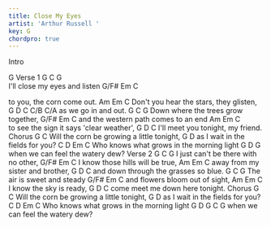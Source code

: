 ```yaml
---
title: Close My Eyes
artist: 'Arthur Russell '
key: G
chordpro: true
---
```

Intro 
G
Verse 1
G                      C  G         
I'll close my eyes and listen 
G/F# Em                 C 

to   you, the corn come out. 
          Am       Em               C
Don't you hear the stars, they glisten, 
   G     D      C     C/B  C/A
as we go in and out. 
G                            C  G
Down where the trees grow together, 
G/F# Em                 C 
and the western path comes to an end 
           Am      Em              C  
to see the sign it says 'clear weather', 
     G          D         C
I'll meet you tonight, my friend. 
Chorus
                 G                  C
Will the corn be growing a little tonight, 
     G                      D
as I wait in the fields for you? 
    C          D            Em      C
Who knows what grows in the morning light 
            G        D      G
when we can feel the watery dew? 
Verse 2
G                             C G 
I just can't be there with no other, 
G/F# Em                 C 
I    know those hills will be true, 
 Am          Em            C 
away from my sister and brother, 
    G                D          C
and down through the grasses so blue. 
G                    C   G
The air is sweet and steady 
G/F# Em                 C 
and  flowers bloom out of sight, 
  Am       Em         C
I know the sky is ready, 
    G             D      C
come meet me down here tonight. 
Chorus
                 G                  C
Will the corn be growing a little tonight, 
     G                      D
as I wait in the fields for you? 
    C          D            Em      C
Who knows what grows in the morning light 
            G        D      G       C  G
when we can feel the watery dew? 
